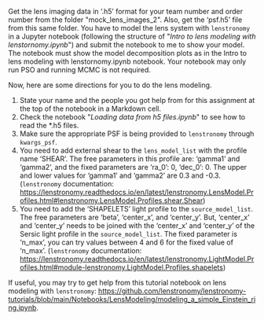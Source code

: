Get the lens imaging data in ‘.h5’ format for your team number and order number 
from the folder "mock_lens_images_2". Also, get the ‘psf.h5’ file from this same folder. 
   You have to model the lens system with `lenstronomy` in a Jupyter notebook 
(following the structure of "*Intro to lens modeling with lenstornomy.ipynb*") and 
submit the notebook to me to show your model. The notebook must show the model decomposition plots as in the Intro to lens modeling with lenstornomy.ipynb notebook. Your notebook may only run PSO and running MCMC is not required.

Now, here are some directions for you to do the lens modeling.

1. State your name and the people you got help from for this assignment at the top of 
the notebook in a Markdown cell.
2. Check the notebook "*Loading data from h5 files.ipynb*" to see how to read the *.h5 
   files.
3. Make sure the appropriate PSF is being provided to `lenstronomy` through `kwargs_psf`.
4. You need to add external shear to the `lens_model_list` with the profile name 
   ‘SHEAR’. The free parameters in this profile are: ‘gamma1’ and ‘gamma2’, and the fixed parameters are ‘ra_0’: 0, ‘dec_0’: 0. The upper and lower values for ‘gamma1’ and ‘gamma2’ are 0.3 and -0.3. (`lenstronomy` documentation: https://lenstronomy.readthedocs.io/en/latest/lenstronomy.LensModel.Profiles.html#lenstronomy.LensModel.Profiles.shear.Shear) 
5. You need to add the ‘SHAPELETS’ light profile to the `source_model_list`. The free 
   parameters are ‘beta’, ‘center_x’, and ‘center_y’. But, ‘center_x’ and ‘center_y’ needs to be joined with the ‘center_x’ and ‘center_y’ of the Sersic light profile in the `source_model_list`. The fixed parameter is ‘n_max’, you can try values between 4 and 6 for the fixed value of ‘n_max’. (`lenstronomy` documentation: https://lenstronomy.readthedocs.io/en/latest/lenstronomy.LightModel.Profiles.html#module-lenstronomy.LightModel.Profiles.shapelets)

If useful, you may try to get help from this tutorial notebook on lens modeling with 
`lenstronomy`: https://github.com/lenstronomy/lenstronomy-tutorials/blob/main/Notebooks/LensModeling/modeling_a_simple_Einstein_ring.ipynb. 